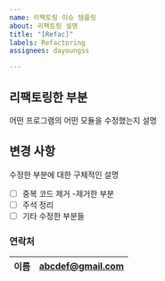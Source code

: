 ```yaml
---
name: 리팩토링 이슈 템플릿
about: 리팩토링 설명
title: "[Refac]"
labels: Refactoring
assignees: dayoungss

---
```



## 리팩토링한 부분
어떤 프로그램의 어떤 모듈을 수정했는지 설명

## 변경 사항
수정한 부분에 대한 구체적인 설명

 - [ ] 중복 코드 제거
			-제거한 부분
 - [ ] 주석 정리
 - [ ] 기타 수정한 부분들

### 연락처

이름 | abcdef@gmail.com
|--|--|
